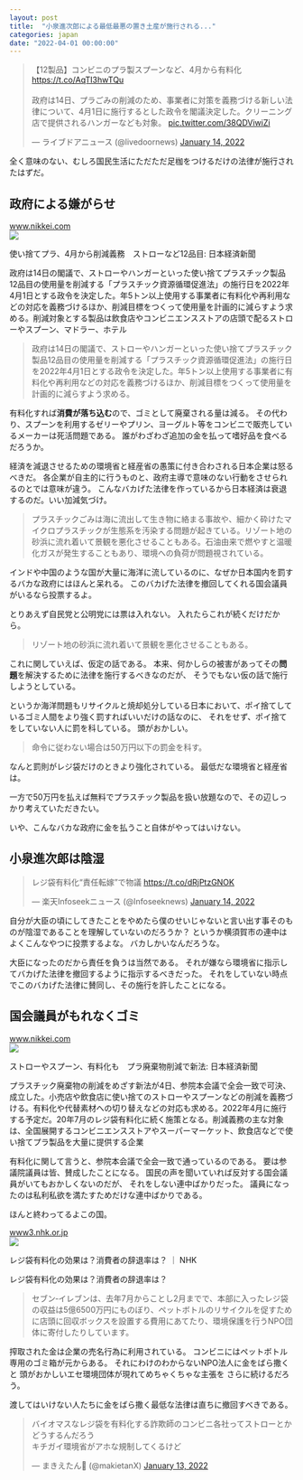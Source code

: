 ```yaml
---
layout: post
title:  "小泉進次郎による最低最悪の置き土産が施行される..."
categories: japan
date: "2022-04-01 00:00:00"
---
```


<blockquote class="twitter-tweet tw-align-center"><p lang="ja" dir="ltr">【12製品】コンビニのプラ製スプーンなど、4月から有料化<a href="https://t.co/AqTI3hwTQu">https://t.co/AqTI3hwTQu</a><br><br>政府は14日、プラごみの削減のため、事業者に対策を義務づける新しい法律について、4月1日に施行するとした政令を閣議決定した。クリーニング店で提供されるハンガーなども対象。 <a href="https://t.co/38QDViwiZi">pic.twitter.com/38QDViwiZi</a></p>&mdash; ライブドアニュース (@livedoornews) <a href="https://twitter.com/livedoornews/status/1481877643859759104?ref_src=twsrc%5Etfw">January 14, 2022</a></blockquote> <script async src="https://platform.twitter.com/widgets.js" charset="utf-8"></script>

全く意味のない、むしろ国民生活にただただ足枷をつけるだけの法律が施行されたはずだ。

## 政府による嫌がらせ



<div class="card">
  <a href="https://www.nikkei.com/article/DGXZQOUA1425S0U2A110C2000000/"></a>
  <div class="card__header">
    <a href="https://www.nikkei.com/article/DGXZQOUA1425S0U2A110C2000000/">www.nikkei.com</a>
  </div>
  <div class="card__image">
    <img src="https://article-image-ix.nikkei.com/https%3A%2F%2Fimgix-proxy.n8s.jp%2FDSXZQO1477681014012022000000-1.jpg?ixlib=js-2.3.2&auto=format%2Ccompress&ch=Width%2CDPR&q=45&fit=crop&bg=FFFFFF&w=1200&h=630&fp-x=0.5&fp-y=0.5&fp-z=1&crop=focalpoint&s=508d6f9918c2f84c2a045e4652aceab7">
  </div>
  <div class="card__title">
    <p>使い捨てプラ、4月から削減義務　ストローなど12品目: 日本経済新聞</p>
  </div>
  <div class="card__description">
    <p>政府は14日の閣議で、ストローやハンガーといった使い捨てプラスチック製品12品目の使用量を削減する「プラスチック資源循環促進法」の施行日を2022年4月1日とする政令を決定した。年5トン以上使用する事業者に有料化や再利用などの対応を義務づけるほか、削減目標をつくって使用量を計画的に減らすよう求める。削減対象とする製品は飲食店やコンビニエンスストアの店頭で配るストローやスプーン、マドラー、ホテル</p>
  </div>
</div>



> 政府は14日の閣議で、ストローやハンガーといった使い捨てプラスチック製品12品目の使用量を削減する「プラスチック資源循環促進法」の施行日を2022年4月1日とする政令を決定した。年5トン以上使用する事業者に有料化や再利用などの対応を義務づけるほか、削減目標をつくって使用量を計画的に減らすよう求める。

有料化すれば**消費が落ち込む**ので、ゴミとして廃棄される量は減る。
その代わり、スプーンを利用するゼリーやプリン、ヨーグルト等をコンビニで販売しているメーカーは死活問題である。
誰がわざわざ追加の金を払って嗜好品を食べるだろうか。

経済を減退させるための環境省と経産省の愚策に付き合わされる日本企業は怒るべきだ。
各企業が自主的に行うものと、政府主導で意味のない行動をさせられるのとでは意味が違う。
こんなバカげた法律を作っているから日本経済は衰退するのだ。いい加減気づけ。

> プラスチックごみは海に流出して生き物に絡まる事故や、細かく砕けたマイクロプラスチックが生態系を汚染する問題が起きている。リゾート地の砂浜に流れ着いて景観を悪化させることもある。石油由来で燃やすと温暖化ガスが発生することもあり、環境への負荷が問題視されている。

インドや中国のような国が大量に海洋に流しているのに、なぜか日本国内を罰するバカな政府にはほんと呆れる。
このバカげた法律を撤回してくれる国会議員がいるなら投票するよ。

とりあえず自民党と公明党には票は入れない。
入れたらこれが続くだけだから。

> リゾート地の砂浜に流れ着いて景観を悪化させることもある。

これに関していえば、仮定の話である。
本来、何かしらの被害があってその**問題**を解決するために法律を施行するべきなのだが、
そうでもない仮の話で施行しようとしている。

というか海洋問題もリサイクルと焼却処分している日本において、ポイ捨てしているゴミ人間をより強く罰すればいいだけの話なのに、
それをせず、ポイ捨てをしていない人に罰を科している。
頭がおかしい。

> 命令に従わない場合は50万円以下の罰金を科す。

なんと罰則がレジ袋だけのときより強化されている。
最低だな環境省と経産省は。

一方で50万円を払えば無料でプラスチック製品を扱い放題なので、その辺しっかり考えていただきたい。

いや、こんなバカな政府に金を払うこと自体がやってはいけない。

## 小泉進次郎は陰湿

<blockquote class="twitter-tweet tw-align-center"><p lang="ja" dir="ltr">レジ袋有料化“責任転嫁”で物議 <a href="https://t.co/dRjPtzGNOK">https://t.co/dRjPtzGNOK</a></p>&mdash; 楽天Infoseekニュース (@Infoseeknews) <a href="https://twitter.com/Infoseeknews/status/1481939918041804806?ref_src=twsrc%5Etfw">January 14, 2022</a></blockquote> <script async src="https://platform.twitter.com/widgets.js" charset="utf-8"></script>

自分が大臣の頃にしてきたことをやめたら僕のせいじゃないと言い出す事そのものが陰湿であることを理解していないのだろうか？
というか横須賀市の連中はよくこんなやつに投票するよな。
バカしかいなんだろうな。

大臣になったのだから責任を負うは当然である。
それが嫌なら環境省に指示してバカげた法律を撤回するように指示するべきだった。
それをしていない時点でこのバカげた法律に賛同し、その施行を許したことになる。

## 国会議員がもれなくゴミ


<div class="card">
  <a href="https://www.nikkei.com/article/DGXZQOUA036ZR0T00C21A6000000/"></a>
  <div class="card__header">
    <a href="https://www.nikkei.com/article/DGXZQOUA036ZR0T00C21A6000000/">www.nikkei.com</a>
  </div>
  <div class="card__image">
    <img src="https://article-image-ix.nikkei.com/https%3A%2F%2Fimgix-proxy.n8s.jp%2FDSXZQO0676117003062021000000-1.jpg?ixlib=js-2.3.2&auto=format%2Ccompress&ch=Width%2CDPR&q=45&fit=crop&bg=FFFFFF&w=1200&h=630&fp-x=0.75&fp-y=0.65&fp-z=1&crop=focalpoint&s=206886598f77445648da4614dbcf3ca6">
  </div>
  <div class="card__title">
    <p>ストローやスプーン、有料化も　プラ廃棄物削減で新法: 日本経済新聞</p>
  </div>
  <div class="card__description">
    <p>プラスチック廃棄物の削減をめざす新法が4日、参院本会議で全会一致で可決、成立した。小売店や飲食店に使い捨てのストローやスプーンなどの削減を義務づける。有料化や代替素材への切り替えなどの対応も求める。2022年4月に施行する予定だ。20年7月のレジ袋有料化に続く施策となる。削減義務の主な対象は、全国展開するコンビニエンスストアやスーパーマーケット、飲食店などで使い捨てプラ製品を大量に提供する企業</p>
  </div>
</div>


有料化に関して言うと、参院本会議で全会一致で通っているのである。
要は参議院議員は皆、賛成したことになる。
国民の声を聞いていれば反対する国会議員がいてもおかしくないのだが、
それをしない連中ばかりだった。
議員になったのは私利私欲を満たすためだけな連中ばかりである。

ほんと終わってるよこの国。


<div class="card">
  <a href="https://www3.nhk.or.jp/news/special/sakusakukeizai/articles/20210630.html"></a>
  <div class="card__header">
    <a href="https://www3.nhk.or.jp/news/special/sakusakukeizai/articles/20210630.html">www3.nhk.or.jp</a>
  </div>
  <div class="card__image">
    <img src="http://www3.nhk.or.jp/news/special/sakusakukeizai/articles/still/20210630/saku-20210630-poster.jpg">
  </div>
  <div class="card__title">
    <p>レジ袋有料化の効果は？消費者の辞退率は？ ｜ NHK</p>
  </div>
  <div class="card__description">
    <p>レジ袋有料化の効果は？消費者の辞退率は？</p>
  </div>
</div>


> セブン‐イレブンは、去年7月からことし2月までで、本部に入ったレジ袋の収益は5億6500万円にものぼり、ペットボトルのリサイクルを促すために店頭に回収ボックスを設置する費用にあてたり、環境保護を行うNPO団体に寄付したりしています。

搾取された金は企業の売名行為に利用されている。
コンビニにはペットボトル専用のゴミ箱が元からある。
それにわけのわからないNPO法人に金をばら撒くと
頭がおかしいエセ環境団体が現れてめちゃくちゃな主張を
さらに続けるだろう。

渡してはいけない人たちに金をばら撒く最低な法律は直ちに撤回すべきである。

<blockquote class="twitter-tweet tw-align-center"><p lang="ja" dir="ltr">バイオマスなレジ袋を有料化する詐欺師のコンビニ各社ってストローとかどうするんだろう<br>キチガイ環境省がアホな規制してくるけど</p>&mdash; まきえたん🥦 (@makietanX) <a href="https://twitter.com/makietanX/status/1481537721420058624?ref_src=twsrc%5Etfw">January 13, 2022</a></blockquote> <script async src="https://platform.twitter.com/widgets.js" charset="utf-8"></script>
